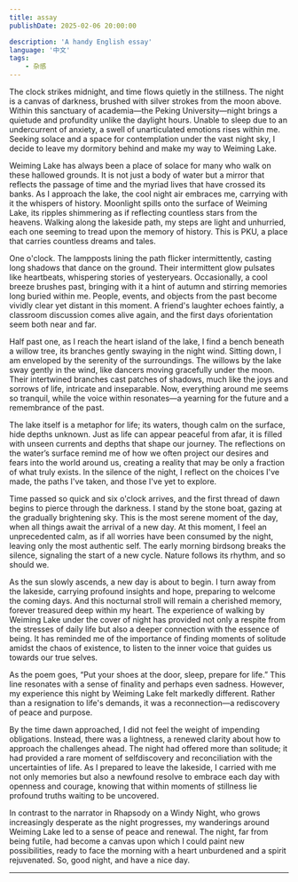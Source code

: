 ```yaml
---
title: assay
publishDate: 2025-02-06 20:00:00

description: 'A handy English essay'
language: '中文'
tags:
    - 杂感
---
```


The clock strikes midnight, and time flows quietly in the stillness. The night is a
canvas of darkness, brushed with silver strokes from the moon above. Within this
sanctuary of academia—the Peking University—night brings a quietude and profundity
unlike the daylight hours. Unable to sleep due to an undercurrent of anxiety, a swell of
unarticulated emotions rises within me. Seeking solace and a space for contemplation
under the vast night sky, I decide to leave my dormitory behind and make my way to
Weiming Lake.

Weiming Lake has always been a place of solace for many who walk on these
hallowed grounds. It is not just a body of water but a mirror that reflects the passage of
time and the myriad lives that have crossed its banks. As I approach the lake, the cool
night air embraces me, carrying with it the whispers of history. Moonlight spills onto
the surface of Weiming Lake, its ripples shimmering as if reflecting countless stars from
the heavens. Walking along the lakeside path, my steps are light and unhurried, each
one seeming to tread upon the memory of history. This is PKU, a place that carries
countless dreams and tales.

One o'clock. The lampposts lining the path flicker intermittently, casting long
shadows that dance on the ground. Their intermittent glow pulsates like heartbeats,
whispering stories of yesteryears. Occasionally, a cool breeze brushes past, bringing
with it a hint of autumn and stirring memories long buried within me. People, events,
and objects from the past become vividly clear yet distant in this moment. A friend's
laughter echoes faintly, a classroom discussion comes alive again, and the first days oforientation seem both near and far.

Half past one, as I reach the heart island of the lake, I find a bench beneath a willow
tree, its branches gently swaying in the night wind. Sitting down, I am enveloped by
the serenity of the surroundings. The willows by the lake sway gently in the wind, like
dancers moving gracefully under the moon. Their intertwined branches cast patches of
shadows, much like the joys and sorrows of life, intricate and inseparable. Now,
everything around me seems so tranquil, while the voice within resonates—a yearning
for the future and a remembrance of the past.

The lake itself is a metaphor for life; its waters, though calm on the surface, hide
depths unknown. Just as life can appear peaceful from afar, it is filled with unseen
currents and depths that shape our journey. The reflections on the water’s surface
remind me of how we often project our desires and fears into the world around us,
creating a reality that may be only a fraction of what truly exists. In the silence of the
night, I reflect on the choices I've made, the paths I've taken, and those I've yet to
explore.

Time passed so quick and six o'clock arrives, and the first thread of dawn begins to
pierce through the darkness. I stand by the stone boat, gazing at the gradually
brightening sky. This is the most serene moment of the day, when all things await the
arrival of a new day. At this moment, I feel an unprecedented calm, as if all worries
have been consumed by the night, leaving only the most authentic self. The early
morning birdsong breaks the silence, signaling the start of a new cycle. Nature follows
its rhythm, and so should we.

As the sun slowly ascends, a new day is about to begin. I turn away from the
lakeside, carrying profound insights and hope, preparing to welcome the coming days.
And this nocturnal stroll will remain a cherished memory, forever treasured deep within
my heart. The experience of walking by Weiming Lake under the cover of night has
provided not only a respite from the stresses of daily life but also a deeper connection
with the essence of being. It has reminded me of the importance of finding moments of
solitude amidst the chaos of existence, to listen to the inner voice that guides us towards
our true selves.

As the poem goes, “Put your shoes at the door, sleep, prepare for life.” This line
resonates with a sense of finality and perhaps even sadness. However, my experience
this night by Weiming Lake felt markedly different. Rather than a resignation to life's
demands, it was a reconnection—a rediscovery of peace and purpose.

By the time dawn approached, I did not feel the weight of impending obligations.
Instead, there was a lightness, a renewed clarity about how to approach the challenges
ahead. The night had offered more than solitude; it had provided a rare moment of selfdiscovery and reconciliation with the uncertainties of life. As I prepared to leave the
lakeside, I carried with me not only memories but also a newfound resolve to embrace
each day with openness and courage, knowing that within moments of stillness lie
profound truths waiting to be uncovered.

In contrast to the narrator in Rhapsody on a Windy Night, who grows increasingly
desperate as the night progresses, my wanderings around Weiming Lake led to a sense
of peace and renewal. The night, far from being futile, had become a canvas upon which
I could paint new possibilities, ready to face the morning with a heart unburdened and
a spirit rejuvenated. So, good night, and have a nice day.

---

